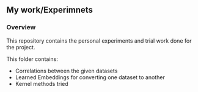 ## My work/Experimnets 

### Overview
This repository contains the personal experiments and trial work done for the project.

This folder contains:
- Correlations between the given datasets  
- Learned Embeddings for converting one dataset to another  
- Kernel methods tried  
